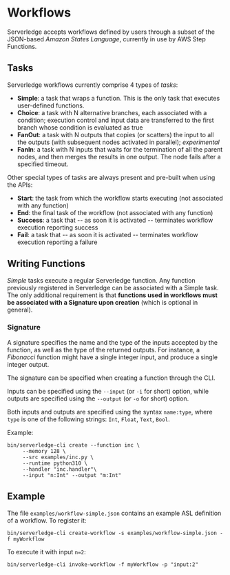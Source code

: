 # Workflows

Serverledge accepts workflows defined by users through a subset of the JSON-based *Amazon States Language*, currently in use by AWS Step Functions. 

## Tasks

Serverledge workflows currently comprise 4 types of *tasks*:
- **Simple**: a task that wraps a function. This is the only task that executes user-defined functions.
- **Choice**: a task with N alternative branches, each associated with a condition; execution control and input data are transferred to the first branch whose condition is evaluated as true
- **FanOut**: a task with N outputs that copies (or scatters) the input to all the outputs (with subsequent nodes activated in parallel); *experimental*
-  **FanIn**: a task with N inputs that waits for the termination of all the parent nodes, and then merges the results in one output. The node fails after a specified timeout.

Other special types of tasks are always present and pre-built when using the APIs:
- **Start**: the task from which the workflow starts executing (not associated with any function)
- **End**: the final task of the workflow (not associated with any function)
- **Success**: a task that -- as soon it is activated -- terminates workflow execution reporting success 
- **Fail**: a task that -- as soon it is activated -- terminates workflow execution reporting a failure 


## Writing Functions

*Simple* tasks execute a regular Serverledge function. Any function previously
registered in Serverledge can be associated with a Simple task. The only
additional requirement is that **functions used in workflows must be associated
with a Signature upon creation** (which is optional in general).

### Signature
A signature specifies the name and the type of the inputs accepted by the function, as well as the type of the returned outputs. For instance, a *Fibonacci* function might have a single integer input, and produce a single integer output.

The signature can be specified when creating a function through the CLI.

Inputs can be specified using the `--input` (or `-i` for short) option, while outputs are specified using the `--output` (or `-o` for short) option.

Both inputs and outputs are specified using the syntax `name:type`, where `type` is one of the following strings: `Int`, `Float`, `Text`, `Bool`.

Example:

	bin/serverledge-cli create --function inc \
	     --memory 128 \
	     --src examples/inc.py \
	     --runtime python310 \
	     --handler "inc.handler"\
	     --input "n:Int" --output "m:Int"



## Example

The file `examples/workflow-simple.json` contains an example ASL definition of
a workflow. To register it:

    bin/serverledge-cli create-workflow -s examples/workflow-simple.json -f myWorkflow

To execute it with input `n=2`:

    bin/serverledge-cli invoke-workflow -f myWorkflow -p "input:2"


